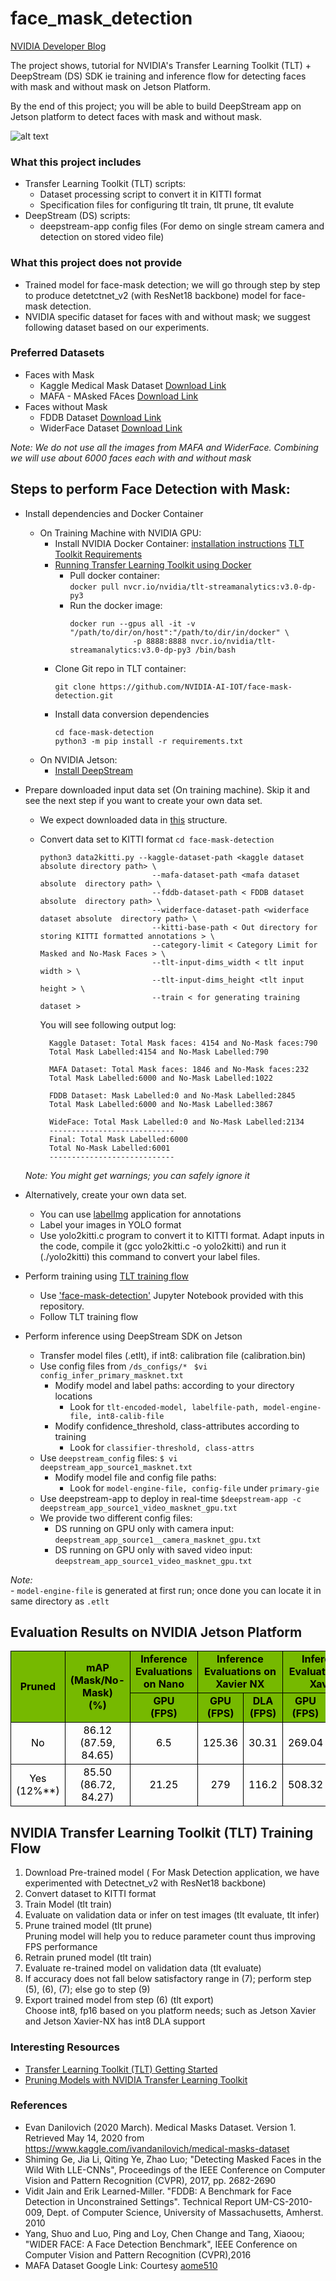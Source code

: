 # face_mask_detection

[NVIDIA Developer Blog](https://developer.nvidia.com/blog/implementing-a-real-time-ai-based-face-mask-detector-application-for-covid-19/)

The project shows, tutorial for NVIDIA's Transfer Learning Toolkit (TLT) + DeepStream (DS) SDK ie training and inference flow for detecting faces with mask and without mask on Jetson Platform.

By the end of this project; you will be able to build DeepStream app on Jetson platform to detect faces with mask and without mask. 

![alt text](images/face-mask-detect-output.png "Output from Face Mask Detection Application")

### What this project includes
- Transfer Learning Toolkit (TLT) scripts:
	- Dataset processing script to convert it in KITTI format 
	- Specification files for configuring tlt train, tlt prune, tlt evalute
- DeepStream (DS) scripts:
	- deepstream-app config files (For demo on single stream camera and detection on stored video file)

### What this project does not provide
- Trained model for face-mask detection; we will go through step by step to produce detetctnet_v2 (with ResNet18 backbone) model for face-mask detection.
- NVIDIA specific dataset for faces with and without mask; we suggest following dataset based on our experiments.


### Preferred Datasets
- Faces with Mask
	- Kaggle Medical Mask Dataset [Download Link](https://www.kaggle.com/ivandanilovich/medical-masks-dataset-images-tfrecords)
	- MAFA - MAsked FAces [Download Link](https://drive.google.com/drive/folders/1nbtM1n0--iZ3VVbNGhocxbnBGhMau_OG)
- Faces without Mask
	- FDDB Dataset [Download Link](http://vis-www.cs.umass.edu/fddb/)
	- WiderFace Dataset [Download Link](http://shuoyang1213.me/WIDERFACE/)

*Note: We do not use all the images from MAFA and WiderFace. Combining we will use about 6000 faces each with and without mask*

## Steps to perform Face Detection with Mask:

- Install dependencies and Docker Container <br/>
  - On Training Machine with NVIDIA GPU:
      - Install NVIDIA Docker Container: [installation instructions](https://developer.nvidia.com/blog/gpu-containers-runtime/) [TLT Toolkit Requirements](https://docs.nvidia.com/metropolis/TLT/tlt-getting-started-guide/index.html#requirements) <br/>
      - [Running Transfer Learning Toolkit using Docker](https://ngc.nvidia.com/catalog/containers/nvidia:tlt-streamanalytics)
          - Pull docker container:<br/>
              ```docker pull nvcr.io/nvidia/tlt-streamanalytics:v3.0-dp-py3```
          - Run the docker image:
              ```
              docker run --gpus all -it -v "/path/to/dir/on/host":"/path/to/dir/in/docker" \
                            -p 8888:8888 nvcr.io/nvidia/tlt-streamanalytics:v3.0-dp-py3 /bin/bash
              ```
      - Clone Git repo in TLT container:
          ```
          git clone https://github.com/NVIDIA-AI-IOT/face-mask-detection.git
          ```
      - Install data conversion dependencies
          ```
          cd face-mask-detection
          python3 -m pip install -r requirements.txt
          ```
  - On NVIDIA Jetson:
      - [Install DeepStream](https://docs.nvidia.com/metropolis/deepstream/dev-guide/index.html#page/DeepStream_Development_Guide/deepstream_quick_start.html#wwpID0E0GI0HA)

- Prepare downloaded input data set (On training machine). Skip it and see the next step if you want to create your own data set.
    - We expect downloaded data in [this](https://github.com/NVIDIA-AI-IOT/face-mask-detection/blob/master/data_utils/data-tree.txt) structure.
    - Convert data set to KITTI format
      ``` cd face-mask-detection ``` <br/>
      ```
      python3 data2kitti.py --kaggle-dataset-path <kaggle dataset absolute directory path> \
                               --mafa-dataset-path <mafa dataset absolute  directory path> \
                               --fddb-dataset-path < FDDB dataset absolute  directory path> \
                               --widerface-dataset-path <widerface dataset absolute  directory path> \
                               --kitti-base-path < Out directory for storing KITTI formatted annotations > \
                               --category-limit < Category Limit for Masked and No-Mask Faces > \
                               --tlt-input-dims_width < tlt input width > \
                               --tlt-input-dims_height <tlt input height > \
                               --train < for generating training dataset >
        ```

      You will see following output log:<br/>

      ```
        Kaggle Dataset: Total Mask faces: 4154 and No-Mask faces:790
        Total Mask Labelled:4154 and No-Mask Labelled:790

        MAFA Dataset: Total Mask faces: 1846 and No-Mask faces:232
        Total Mask Labelled:6000 and No-Mask Labelled:1022

        FDDB Dataset: Mask Labelled:0 and No-Mask Labelled:2845
        Total Mask Labelled:6000 and No-Mask Labelled:3867

        WideFace: Total Mask Labelled:0 and No-Mask Labelled:2134
        ----------------------------
        Final: Total Mask Labelled:6000
        Total No-Mask Labelled:6001
        ----------------------------
      ```
   *Note: You might get warnings; you can safely ignore it*

- Alternatively, create your own data set.
    - You can use [labelImg](https://github.com/tzutalin/labelImg) application for annotations
    - Label your images in YOLO format
    - Use yolo2kitti.c program to convert it to KITTI format. Adapt inputs in the code, compile it (gcc yolo2kitti.c -o yolo2kitti) and run it (./yolo2kitti) this command to convert your label files.

- Perform training using [TLT training flow](https://github.com/NVIDIA-AI-IOT/face-mask-detection#nvidia-transfer-learning-toolkit-tlt-training-flow-)
    - Use ['face-mask-detection'](https://github.com/NVIDIA-AI-IOT/face-mask-detection/blob/master/face-mask-detection.ipynb) Jupyter Notebook provided with this repository. 
    - Follow TLT training flow

- Perform inference using DeepStream SDK on Jetson
    - Transfer model files (.etlt), if int8: calibration file (calibration.bin)
    - Use config files from ```/ds_configs/*```
        ``` $vi config_infer_primary_masknet.txt```
        - Modify model and label paths: according to your directory locations<br/>
            - Look for ``` tlt-encoded-model, labelfile-path, model-engine-file, int8-calib-file ``` <br/>
        - Modify confidence_threshold, class-attributes according to training
            - Look for ``` classifier-threshold, class-attrs ```
    - Use ``` deepstream_config ``` files:
        ``` $ vi deepstream_app_source1_masknet.txt ```
        - Modify model file and config file paths:
            - Look for ``` model-engine-file, config-file ``` under ```primary-gie```
    - Use deepstream-app to deploy in real-time
          ```$deepstream-app -c deepstream_app_source1_video_masknet_gpu.txt```<br/>
    - We provide two different config files:
        - DS running on GPU only with camera input: ```deepstream_app_source1__camera_masknet_gpu.txt ```
        - DS running on GPU only with saved video input: ```deepstream_app_source1_video_masknet_gpu.txt ```


*Note:*<br>
    - ```model-engine-file``` is generated at first run; once done you can locate it in same directory as ```.etlt```


## Evaluation Results on NVIDIA Jetson Platform

<table cellspacing="0" border="0">
	<colgroup span="7" width="107"></colgroup>
	<tr>
		<td style="border-top: 1px solid #000000; border-bottom: 1px solid #000000; border-left: 1px solid #000000; border-right: 1px solid #000000" rowspan=2 height="100" align="center" valign=middle bgcolor="#76B900"><b><font color="#000000">Pruned</font></b></td>
		<td style="border-top: 1px solid #000000; border-bottom: 1px solid #000000; border-left: 1px solid #000000; border-right: 1px solid #000000" rowspan=2 align="center" valign=middle bgcolor="#76B900"><b><font color="#000000">mAP       (Mask/No-Mask)<br>(%)</font></b></td>
		<td style="border-top: 1px solid #000000; border-bottom: 1px solid #000000; border-left: 1px solid #000000; border-right: 1px solid #000000" align="center" valign=middle bgcolor="#76B900"><b><font color="#000000">Inference Evaluations on Nano</font></b></td>
		<td style="border-top: 1px solid #000000; border-bottom: 1px solid #000000; border-left: 1px solid #000000; border-right: 1px solid #000000" colspan=2 align="center" valign=middle bgcolor="#76B900"><b><font color="#000000">Inference Evaluations on Xavier NX</font></b></td>
		<td style="border-top: 1px solid #000000; border-bottom: 1px solid #000000; border-left: 1px solid #000000; border-right: 1px solid #000000" colspan=2 align="center" valign=middle bgcolor="#76B900"><b><font color="#000000">Inference Evaluations on Xavier</font></b></td>
		</tr>
	<tr>
		<td style="border-top: 1px solid #000000; border-bottom: 1px solid #000000; border-left: 1px solid #000000; border-right: 1px solid #000000" align="center" valign=middle bgcolor="#76B900"><b><font color="#000000">GPU<br>(FPS)</font></b></td>
		<td style="border-top: 1px solid #000000; border-bottom: 1px solid #000000; border-left: 1px solid #000000; border-right: 1px solid #000000" align="center" valign=middle bgcolor="#76B900"><b><font color="#000000">GPU<br>(FPS)</font></b></td>
		<td style="border-top: 1px solid #000000; border-bottom: 1px solid #000000; border-left: 1px solid #000000; border-right: 1px solid #000000" align="center" valign=middle bgcolor="#76B900"><b><font color="#000000">DLA<br>(FPS)</font></b></td>
		<td style="border-top: 1px solid #000000; border-bottom: 1px solid #000000; border-left: 1px solid #000000; border-right: 1px solid #000000" align="center" valign=middle bgcolor="#76B900"><b><font color="#000000">GPU<br>(FPS)</font></b></td>
		<td style="border-top: 1px solid #000000; border-bottom: 1px solid #000000; border-left: 1px solid #000000; border-right: 1px solid #000000" align="center" valign=middle bgcolor="#76B900"><b><font color="#000000">DLA<br>(FPS)</font></b></td>
	</tr>
	<tr>
		<td style="border-top: 1px solid #000000; border-bottom: 1px solid #000000; border-left: 1px solid #000000; border-right: 1px solid #000000" height="38" align="center" valign=middle><font color="#000000">No</font></td>
		<td style="border-top: 1px solid #000000; border-bottom: 1px solid #000000; border-left: 1px solid #000000; border-right: 1px solid #000000" align="center" valign=middle><font color="#000000">86.12 (87.59, 84.65)</font></td>
		<td style="border-top: 1px solid #000000; border-bottom: 1px solid #000000; border-left: 1px solid #000000; border-right: 1px solid #000000" align="center" valign=middle sdval="6.5" sdnum="1033;"><font color="#000000">6.5</font></td>
		<td style="border-top: 1px solid #000000; border-bottom: 1px solid #000000; border-left: 1px solid #000000; border-right: 1px solid #000000" align="center" valign=middle sdval="125.36" sdnum="1033;"><font color="#000000">125.36</font></td>
		<td style="border-top: 1px solid #000000; border-bottom: 1px solid #000000; border-left: 1px solid #000000; border-right: 1px solid #000000" align="center" valign=middle sdval="30.31" sdnum="1033;"><font color="#000000">30.31</font></td>
		<td style="border-top: 1px solid #000000; border-bottom: 1px solid #000000; border-left: 1px solid #000000; border-right: 1px solid #000000" align="center" valign=middle sdval="269.04" sdnum="1033;"><font color="#000000">269.04</font></td>
		<td style="border-top: 1px solid #000000; border-bottom: 1px solid #000000; border-left: 1px solid #000000; border-right: 1px solid #000000" align="center" valign=middle sdval="61.96" sdnum="1033;"><font color="#000000">61.96</font></td>
	</tr>
	<tr>
		<td style="border-top: 1px solid #000000; border-bottom: 1px solid #000000; border-left: 1px solid #000000; border-right: 1px solid #000000" height="38" align="center" valign=middle><font color="#000000">Yes (12%**)</font></td>
		<td style="border-top: 1px solid #000000; border-bottom: 1px solid #000000; border-left: 1px solid #000000; border-right: 1px solid #000000" align="center" valign=middle><font color="#000000">85.50 (86.72, 84.27)</font></td>
		<td style="border-top: 1px solid #000000; border-bottom: 1px solid #000000; border-left: 1px solid #000000; border-right: 1px solid #000000" align="center" valign=middle sdval="21.25" sdnum="1033;"><font color="#000000">21.25</font></td>
		<td style="border-top: 1px solid #000000; border-bottom: 1px solid #000000; border-left: 1px solid #000000; border-right: 1px solid #000000" align="center" valign=middle sdval="279" sdnum="1033;"><font color="#000000">279</font></td>
		<td style="border-top: 1px solid #000000; border-bottom: 1px solid #000000; border-left: 1px solid #000000; border-right: 1px solid #000000" align="center" valign=middle sdval="116.2" sdnum="1033;"><font color="#000000">116.2</font></td>
		<td style="border-top: 1px solid #000000; border-bottom: 1px solid #000000; border-left: 1px solid #000000; border-right: 1px solid #000000" align="center" valign=middle sdval="508.32" sdnum="1033;"><font color="#000000">508.32</font></td>
		<td style="border-top: 1px solid #000000; border-bottom: 1px solid #000000; border-left: 1px solid #000000; border-right: 1px solid #000000" align="center" valign=middle sdval="155.5" sdnum="1033;"><font color="#000000">155.5</font></td>
	</tr>
</table>

## NVIDIA Transfer Learning Toolkit (TLT) Training Flow <br/>
1. Download Pre-trained model ( For Mask Detection application, we have experimented with Detectnet_v2 with ResNet18 backbone)
2. Convert dataset to KITTI format
3. Train Model (tlt train)
4. Evaluate on validation data or infer on test images (tlt evaluate,  tlt infer)
5. Prune trained model (tlt prune)<br/>
   Pruning model will help you to reduce parameter count thus improving FPS performance
6. Retrain pruned model (tlt train)
7. Evaluate re-trained model on validation data (tlt evaluate)
8. If accuracy does not fall below satisfactory range in (7); perform step (5), (6), (7); else go to step (9)
9. Export trained model from step (6) (tlt export)<br/>
   Choose int8, fp16 based on you platform needs; such as Jetson Xavier and Jetson Xavier-NX has int8 DLA support

### Interesting Resources
- [Transfer Learning Toolkit (TLT) Getting Started](https://developer.nvidia.com/tlt-getting-started)
- [Pruning Models with NVIDIA Transfer Learning Toolkit](https://developer.nvidia.com/blog/transfer-learning-toolkit-pruning-intelligent-video-analytics/)

### References
- Evan Danilovich (2020 March). Medical Masks Dataset. Version 1. Retrieved May 14, 2020 from https://www.kaggle.com/ivandanilovich/medical-masks-dataset
- Shiming Ge, Jia Li, Qiting Ye, Zhao Luo; "Detecting Masked Faces in the Wild With LLE-CNNs", Proceedings of the IEEE Conference on Computer Vision and Pattern Recognition (CVPR), 2017, pp. 2682-2690
- Vidit Jain and Erik Learned-Miller. "FDDB: A Benchmark for Face Detection in Unconstrained Settings". Technical Report UM-CS-2010-009, Dept. of Computer Science, University of Massachusetts, Amherst. 2010
- Yang, Shuo and Luo, Ping and Loy, Chen Change and Tang, Xiaoou; "WIDER FACE: A Face Detection Benchmark", IEEE Conference on Computer Vision and Pattern Recognition (CVPR),2016
- MAFA Dataset Google Link: Courtesy [aome510](https://github.com/aome510/Mask-Classifier)

